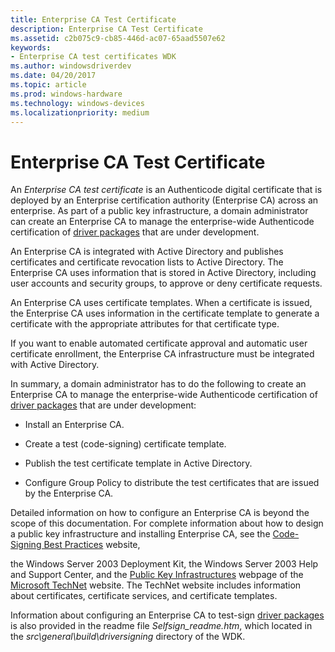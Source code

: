 ```yaml
---
title: Enterprise CA Test Certificate
description: Enterprise CA Test Certificate
ms.assetid: c2b075c9-cb85-446d-ac07-65aad5507e62
keywords:
- Enterprise CA test certificates WDK
ms.author: windowsdriverdev
ms.date: 04/20/2017
ms.topic: article
ms.prod: windows-hardware
ms.technology: windows-devices
ms.localizationpriority: medium
---
```


# Enterprise CA Test Certificate


An *Enterprise CA test certificate* is an Authenticode digital certificate that is deployed by an Enterprise certification authority (Enterprise CA) across an enterprise. As part of a public key infrastructure, a domain administrator can create an Enterprise CA to manage the enterprise-wide Authenticode certification of [driver packages](driver-packages.md) that are under development.

An Enterprise CA is integrated with Active Directory and publishes certificates and certificate revocation lists to Active Directory. The Enterprise CA uses information that is stored in Active Directory, including user accounts and security groups, to approve or deny certificate requests.

An Enterprise CA uses certificate templates. When a certificate is issued, the Enterprise CA uses information in the certificate template to generate a certificate with the appropriate attributes for that certificate type.

If you want to enable automated certificate approval and automatic user certificate enrollment, the Enterprise CA infrastructure must be integrated with Active Directory.

In summary, a domain administrator has to do the following to create an Enterprise CA to manage the enterprise-wide Authenticode certification of [driver packages](driver-packages.md) that are under development:

-   Install an Enterprise CA.

-   Create a test (code-signing) certificate template.

-   Publish the test certificate template in Active Directory.

-   Configure Group Policy to distribute the test certificates that are issued by the Enterprise CA.

Detailed information on how to configure an Enterprise CA is beyond the scope of this documentation. For complete information about how to design a public key infrastructure and installing Enterprise CA, see the [Code-Signing Best Practices](http://go.microsoft.com/fwlink/p/?linkid=68250) website,

the Windows Server 2003 Deployment Kit, the Windows Server 2003 Help and Support Center, and the [Public Key Infrastructures](http://go.microsoft.com/fwlink/p/?linkid=62645) webpage of the [Microsoft TechNet](http://go.microsoft.com/fwlink/p/?linkid=62647) website. The TechNet website includes information about certificates, certificate services, and certificate templates.

Information about configuring an Enterprise CA to test-sign [driver packages](driver-packages.md) is also provided in the readme file *Selfsign_readme.htm*, which located in the *src\\general\\build\\driversigning* directory of the WDK.

 

 





